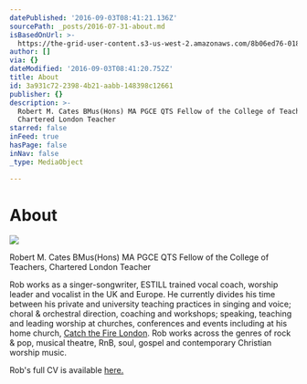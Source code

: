 ```yaml
---
datePublished: '2016-09-03T08:41:21.136Z'
sourcePath: _posts/2016-07-31-about.md
isBasedOnUrl: >-
  https://the-grid-user-content.s3-us-west-2.amazonaws.com/8b06ed76-0188-47dd-a31e-9794521b499e.jpg
author: []
via: {}
dateModified: '2016-09-03T08:41:20.752Z'
title: About
id: 3a931c72-2398-4b21-aabb-148398c12661
publisher: {}
description: >-
  Robert M. Cates BMus(Hons) MA PGCE QTS Fellow of the College of Teachers,
  Chartered London Teacher
starred: false
inFeed: true
hasPage: false
inNav: false
_type: MediaObject

---
```

# About
![](https://the-grid-user-content.s3-us-west-2.amazonaws.com/8b06ed76-0188-47dd-a31e-9794521b499e.jpg)

Robert M. Cates BMus(Hons) MA PGCE QTS Fellow of the College of Teachers, Chartered London Teacher

Rob works as a singer-songwriter, ESTILL trained vocal coach, worship leader and vocalist in the UK and Europe. He currently divides his time between his private and university teaching practices in singing and voice; choral & orchestral direction, coaching and workshops; speaking, teaching and leading worship at churches, conferences and events including at his home church, [Catch the Fire London][0]. Rob works across the genres of rock & pop, musical theatre, RnB, soul, gospel and contemporary Christian worship music.

Rob's full CV is available [here.][1]

[0]: www.ctflondon.com
[1]: https://uk.linkedin.com/in/robcates